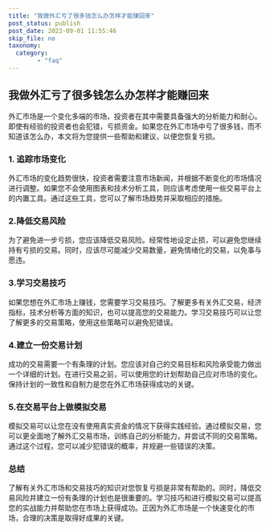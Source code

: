 ```yaml
---
title: "我做外汇亏了很多钱怎么办怎样才能赚回来"
post_status: publish
post_date: 2023-09-01 11:55:46
skip_file: no
taxonomy:
  category:
        - "faq"
---
```


## 我做外汇亏了很多钱怎么办怎样才能赚回来

外汇市场是一个变化多端的市场，投资者在其中需要具备强大的分析能力和耐心。即使有经验的投资者也会犯错，亏损资金。如果您在外汇市场中亏了很多钱，而不知道该怎么办，本文将为您提供一些帮助和建议，以便您恢复亏损。

### 1. 追踪市场变化

外汇市场的变化趋势很快，投资者需要注意市场新闻，并根据不断变化的市场情况进行调整。如果您不会使用图表和技术分析工具，则应该考虑使用一些交易平台上的内置工具。通过这些工具，您可以了解市场趋势并采取相应的措施。

### 2.降低交易风险

为了避免进一步亏损，您应该降低交易风险。经常性地设定止损，可以避免您继续持有亏损的交易。同时，应该尽可能减少交易数量，避免情绪化的交易，以免事与愿违。

### 3.学习交易技巧

如果您想在外汇市场上赚钱，您需要学习交易技巧。了解更多有关外汇交易，经济指标，技术分析等方面的知识，也可以提高您的交易能力。学习交易技巧可以让您了解更多的交易策略，使用这些策略可以避免犯错误。

### 4.建立一份交易计划

成功的交易需要一个有条理的计划。您应该对自己的交易目标和风险承受能力做出一个详细的计划。在进行交易之前，可以使用您的计划帮助自己应对市场的变化。保持计划的一致性和自制力是您在外汇市场获得成功的关键。

### 5.在交易平台上做模拟交易

模拟交易可以让您在没有使用真实资金的情况下获得实践经验。通过模拟交易，您可以更全面地了解外汇交易市场，训练自己的分析能力，并尝试不同的交易策略。通过这个过程，您可以减少犯错误的概率，并规避一些错误的决策。

### 总结

了解有关外汇市场和交易技巧的知识对您恢复亏损是非常有帮助的。同时，降低交易风险并建立一份有条理的计划也是很重要的。学习技巧和进行模拟交易可以提高您的实战能力并帮助您在市场上获得成功。正因为外汇市场是一个快速变化的市场，合理的决策是取得好成果的关键。
